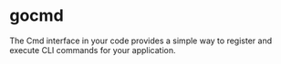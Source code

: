 # gocmd
The Cmd interface in your code provides a simple way to register and execute CLI commands for your application.
